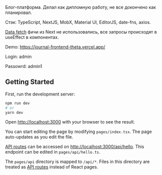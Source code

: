Блог-платформа. Делал как дипломную работу, не все докончено как планировал.

Стэк: TypeScript, NextJS, MobX, Material UI, EditorJS, date-fns, axios.

[Data fetch](https://nextjs.org/docs/basic-features/data-fetching) фичи из Next не использовались, все запросы происходят в useEffect в компонентах.

Demo: https://journal-frontend-theta.vercel.app/

Login: admin

Passowrd: admin1

## Getting Started

First, run the development server:

```bash
npm run dev
# or
yarn dev
```

Open [http://localhost:3000](http://localhost:3000) with your browser to see the result.

You can start editing the page by modifying `pages/index.tsx`. The page auto-updates as you edit the file.

[API routes](https://nextjs.org/docs/api-routes/introduction) can be accessed on [http://localhost:3000/api/hello](http://localhost:3000/api/hello). This endpoint can be edited in `pages/api/hello.ts`.

The `pages/api` directory is mapped to `/api/*`. Files in this directory are treated as [API routes](https://nextjs.org/docs/api-routes/introduction) instead of React pages.
